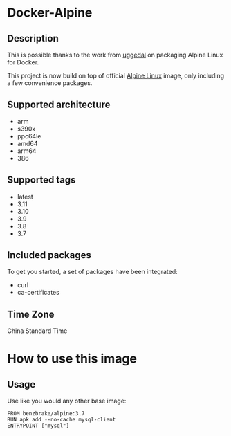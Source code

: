 # Docker-Alpine

## Description

This is possible thanks to the work from [uggedal](https://github.com/uggedal) on packaging Alpine Linux for Docker.

This project is now build on top of official [Alpine Linux](https://hub.docker.com/_/) image, only including a few convenience packages.

## Supported architecture

- arm
- s390x
- ppc64le
- amd64
- arm64
- 386

## Supported tags
- latest
- 3.11
- 3.10
- 3.9
- 3.8
- 3.7

## Included packages

To get you started, a set of packages have been integrated:

- curl
- ca-certificates

## Time Zone

China Standard Time

# How to use this image
## Usage
Use like you would any other base image:
```
FROM benzbrake/alpine:3.7
RUN apk add --no-cache mysql-client
ENTRYPOINT ["mysql"]
```